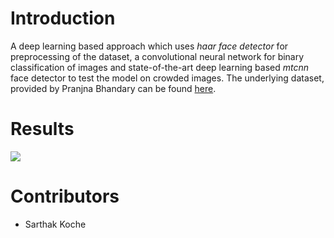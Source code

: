 # Introduction 
A deep learning based approach which uses *haar face detector* for preprocessing of the dataset, a convolutional neural network for binary classification of images and state-of-the-art deep learning based *mtcnn* face detector to test the model on crowded images. The underlying dataset, provided by Pranjna Bhandary can be found [here](https://github.com/prajnasb/observations/tree/master/experiements/data). 

# Results
<img src="https://github.com/sarthakkhoche/Face-Mask-Detection/blob/master/result.png" />

# Contributors
- Sarthak Koche

